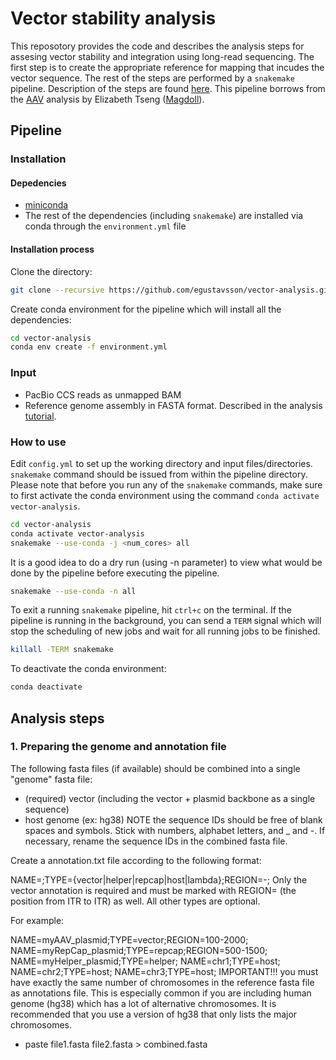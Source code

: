 # Vector stability analysis

This reposotory provides the code and describes the analysis steps for assesing vector stability and integration using long-read sequencing. The first step is to create the appropriate reference for mapping that incudes the vector sequence. The rest of the steps are performed by a `snakemake` pipeline. Description of the steps are found [here](#analysis-steps). This pipeline borrows from the [AAV](https://github.com/Magdoll/AAV) analysis by Elizabeth Tseng ([Magdoll](https://github.com/Magdoll)).

## Pipeline 

### Installation

#### Depedencies

- [miniconda](https://conda.io/miniconda.html)
- The rest of the dependencies (including `snakemake`) are installed via conda through the `environment.yml` file

#### Installation process

Clone the directory:

```bash
git clone --recursive https://github.com/egustavsson/vector-analysis.git
```

Create conda environment for the pipeline which will install all the dependencies:

```bash
cd vector-analysis
conda env create -f environment.yml
```

### Input

- PacBio CCS reads as unmapped BAM
- Reference genome assembly in FASTA format. Described in the analysis [tutorial](#1-preparing-the-genome-and-annotation-file).

### How to use

Edit `config.yml` to set up the working directory and input files/directories. `snakemake` command should be issued from within the pipeline directory. Please note that before you run any of the `snakemake` commands, make sure to first activate the conda environment using the command `conda activate vector-analysis`.

```bash
cd vector-analysis
conda activate vector-analysis
snakemake --use-conda -j <num_cores> all
```
It is a good idea to do a dry run (using -n parameter) to view what would be done by the pipeline before executing the pipeline.

```bash
snakemake --use-conda -n all
```

To exit a running `snakemake` pipeline, hit `ctrl+c` on the terminal. If the pipeline is running in the background, you can send a `TERM` signal which will stop the scheduling of new jobs and wait for all running jobs to be finished.

```bash
killall -TERM snakemake
```

To deactivate the conda environment:
```bash
conda deactivate
```

## Analysis steps

### 1. Preparing the genome and annotation file
The following fasta files (if available) should be combined into a single "genome" fasta file:
- (required) vector (including the vector + plasmid backbone as a single sequence)
- host genome (ex: hg38)
NOTE the sequence IDs should be free of blank spaces and symbols. Stick with numbers, alphabet letters, and _ and -. If necessary, rename the sequence IDs in the combined fasta file.

Create a annotation.txt file according to the following format:

NAME=<sequence id>;TYPE={vector|helper|repcap|host|lambda};REGION=<start>-<end>;
Only the vector annotation is required and must be marked with REGION= (the position from ITR to ITR) as well. All other types are optional.

For example:

NAME=myAAV_plasmid;TYPE=vector;REGION=100-2000;
NAME=myRepCap_plasmid;TYPE=repcap;REGION=500-1500;
NAME=myHelper_plasmid;TYPE=helper;
NAME=chr1;TYPE=host;
NAME=chr2;TYPE=host;
NAME=chr3;TYPE=host;
IMPORTANT!!! you must have exactly the same number of chromosomes in the reference fasta file as annotations file. This is especially common if you are including human genome (hg38) which has a lot of alternative chromosomes. It is recommended that you use a version of hg38 that only lists the major chromosomes.

- paste file1.fasta file2.fasta > combined.fasta
